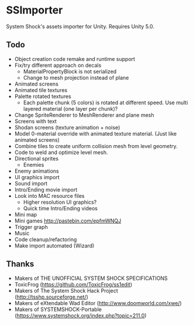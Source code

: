 # SSImporter
System Shock's assets importer for Unity. Requires Unity 5.0.

## Todo
- Object creation code remake and runtime support
- Fix/try different approach on decals
  - MaterialPropertyBlock is not serialized
  - Change to mesh projection instead of plane
- Animated screens
- Animated tile textures
- Palette rotated textures
  - Each palette chunk (5 colors) is rotated at different speed. Use multi layered material (one layer per chunk)?
- Change SpriteRenderer to MeshRenderer and plane mesh
- Screens with text
- Shodan screens (texture animation + noise)
- Model 0-material override with animated texture material. (Just like animated screens)
- Combine tiles to create uniform collision mesh from level geometry.
- Code to weld and optimize level mesh.
- Directional sprites
  - Enemies
- Enemy animations
- UI graphics import
- Sound import
- Intro/Ending movie import
- Look into MAC resource files
	- Higher resolution UI graphics?
	- Quick time Intro/Ending videos
- Mini map
- Mini games http://pastebin.com/epfmWNQJ
- Trigger graph
- Music
- Code cleanup/refactoring
- Make import automated (Wizard)

## Thanks
- Makers of THE UNOFFICIAL SYSTEM SHOCK SPECIFICATIONS 
- ToxicFrog (https://github.com/ToxicFrog/ss1edit) 
- Makers of The System Shock Hack Project (http://tsshp.sourceforge.net/) 
- Makers of eXtendable Wad Editor (http://www.doomworld.com/xwe/) 
- Makers of SYSTEMSHOCK-Portable (https://www.systemshock.org/index.php?topic=211.0) 